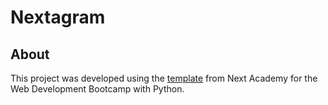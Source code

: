 # Nextagram

## About
This project was developed using the [template](https://github.com/NextAcademy/curriculum-nextagram-template) from Next Academy for the Web Development Bootcamp with Python.